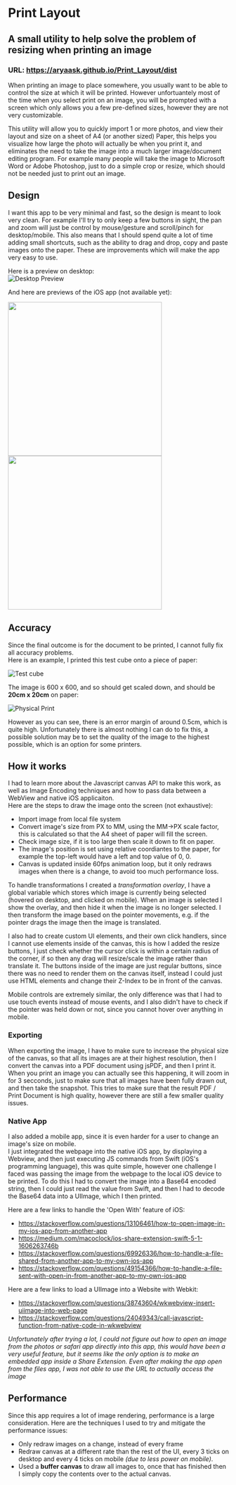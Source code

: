 # Print Layout
## A small utility to help solve the problem of resizing when printing an image

### URL: https://aryaask.github.io/Print_Layout/dist

When printing an image to place somewhere, you usually want to be able to control the size at which it will be printed. However unfortuantely most of the time when you select print on an image, you will be prompted with a screen which only allows you a few pre-defined sizes, however they are not very customizable. 

This utility will allow you to quickly import 1 or more photos, and view their layout and size on a sheet of A4 (or another sized) Paper, this helps you visualize how large the photo will actually be when you print it, and eliminates the need to take the image into a much larger image/document editing program. For example many people will take the image to Microsoft Word or Adobe Photoshop, just to do a simple crop or resize, which should not be needed just to print out an image.

## Design
I want this app to be very minimal and fast, so the design is meant to look very clean. For example I'll try to only keep a few buttons in sight, the pan and zoom will just be control by mouse/gesture and scroll/pinch for desktop/mobile. This also means that I should spend quite a lot of time adding small shortcuts, such as the ability to drag and drop, copy and paste images onto the paper. These are improvements which will make the app very easy to use.

Here is a preview on desktop:\
![Desktop Preview](Previews/DesktopPreview.png)

And here are previews of the iOS app (not available yet):
<p float="left"> 
  <img src="Previews/iOSPreview1.png?raw=true" width="350" />
  <img src="Previews/iOSPreview2.png?raw=true" width="350" /> 
</p>

## Accuracy
Since the final outcome is for the document to be printed, I cannot fully fix all accuracy problems.\
Here is an example, I printed this test cube onto a piece of paper:

![Test cube](Previews/TestCube.JPG?raw=true)

The image is 600 x 600, and so should get scaled down, and should be **20cm x 20cm** on paper:

![Physical Print](Previews/AccuracyPreview.JPG?raw=true)

However as you can see, there is an error margin of around 0.5cm, which is quite high. Unfortunately there is almost nothing I can do to fix this, a possible solution may be to set the quality of the image to the highest possible, which is an option for some printers.

## How it works
I had to learn more about the Javascript canvas API to make this work, as well as Image Encoding techniques and how to pass data between a WebView and native iOS applicaiton.\
Here are the steps to draw the image onto the screen (not exhaustive):
- Import image from local file system
- Convert image's size from PX to MM, using the MM->PX scale factor, this is calculated so that the A4 sheet of paper will fill the screen.
- Check image size, if it is too large then scale it down to fit on paper.
- The image's position is set using relative coordiantes to the paper, for example the top-left would have a left and top value of 0, 0.
- Canvas is updated inside 60fps animation loop, but it only redraws images when there is a change, to avoid too much performance loss.

To handle transformations I created a *transformation overlay*, I have a global variable which stores which image is currently being selected (hovered on desktop, and clicked on mobile). When an image is selected I show the overlay, and then hide it when the image is no longer selected. I then transform the image based on the pointer movements, e.g. if the pointer drags the image then the image is translated. 

I also had to create custom UI elements, and their own click handlers, since I cannot use elements inside of the canvas, this is how I added the resize buttons, I just check whether the cursor click is within a certain radius of the corner, if so then any drag will resize/scale the image rather than translate it. The buttons inside of the image are just regular buttons, since there was no need to render them on the canvas itself, instead I could just use HTML elements and change their Z-Index to be in front of the canvas.

Mobile controls are extremely similar, the only difference was that I had to use touch events instead of mouse events, and I also didn't have to check if the pointer was held down or not, since you cannot hover over anything in mobile.

### Exporting
When exporting the image, I have to make sure to increase the physical size of the canvas, so that all its images are at their highest resolution, then I convert the canvas into a PDF document using jsPDF, and then I print it. When you print an image you can actually see this happening, it will zoom in for 3 secconds, just to make sure that all images have been fully drawn out, and then take the snapshot. This tries to make sure that the result PDF / Print Document is high quality, however there are still a few smaller quality issues.

### Native App
I also added a mobile app, since it is even harder for a user to change an image's size on mobile.\
I just integrated the webpage into the native iOS app, by displaying a Webview, and then just executing JS commands from Swift (iOS's programming language), this was quite simple, however one challenge I faced was passing the image from the webpage to the local iOS device to be printed. To do this I had to convert the image into a Base64 encoded string, then I could just read the value from Swift, and then I had to decode the Base64 data into a UIImage, which I then printed.

Here are a few links to handle the 'Open With' feature of iOS:
- https://stackoverflow.com/questions/13106461/how-to-open-image-in-my-ios-app-from-another-app
- https://medium.com/macoclock/ios-share-extension-swift-5-1-1606263746b
- https://stackoverflow.com/questions/69926336/how-to-handle-a-file-shared-from-another-app-to-my-own-ios-app
- https://stackoverflow.com/questions/49154366/how-to-handle-a-file-sent-with-open-in-from-another-app-to-my-own-ios-app

Here are a few links to load a UIImage into a Website with Webkit:
- https://stackoverflow.com/questions/38743604/wkwebview-insert-uiimage-into-web-page
- https://stackoverflow.com/questions/24049343/call-javascript-function-from-native-code-in-wkwebview

*Unfortunately after trying a lot, I could not figure out how to open an image from the photos or safari app directly into this app, this would have been a very useful feature, but it seems like the only option is to make an embedded app inside a Share Extension. Even after making the app open from the files app, I was not able to use the URL to actually access the image*

## Performance
Since this app requires a lot of image rendering, performance is a large consideration. Here are the techniques I used to try and mitigate the performance issues:
- Only redraw images on a change, instead of every frame
- Redraw canvas at a different rate than the rest of the UI, every 3 ticks on desktop and every 4 ticks on mobile *(due to less power on mobile)*.
- Used a **buffer canvas** to draw all images to, once that has finished then I simply copy the contents over to the actual canvas.